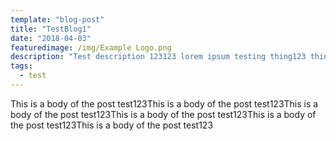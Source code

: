 ```yaml
---
template: "blog-post"
title: "TestBlog1"
date: "2018-04-03"
featuredimage: /img/Example Logo.png
description: "Test description 123123 lorem ipsum testing thing123 thing432"
tags:
  - test
---
```

This is a body of the post test123This is a body of the post test123This is a body of the post test123This is a body of the post test123This is a body of the post test123This is a body of the post test123
